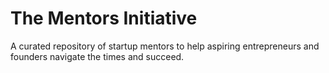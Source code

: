 # The Mentors Initiative
A curated repository of startup mentors to help aspiring entrepreneurs and founders navigate the times and succeed.
